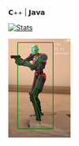 𝗖++ | 𝗝𝗮𝘃𝗮

[![Stats](https://github-readme-stats.vercel.app/api?username=lil-skies)](https://github.com/lil-skies/github-readme-stats)

![GAME HACKING](https://raw.githubusercontent.com/lil-skies/lil-skies/main/header.png)
